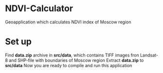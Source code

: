# NDVI-Calculator
Geoapplication which calculates NDVI index of Moscow region

# Set up
Find **data.zip** archive in **src/data**, which contains TIFF images fron Landsat-8 and SHP-file with boundaries of Moscow region
Extract **data.zip** to **src/data**
Now you are ready to compile and run this application

